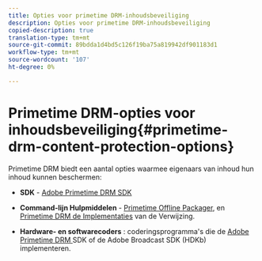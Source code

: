 ```yaml
---
title: Opties voor primetime DRM-inhoudsbeveiliging
description: Opties voor primetime DRM-inhoudsbeveiliging
copied-description: true
translation-type: tm+mt
source-git-commit: 89bdda1d4bd5c126f19ba75a819942df901183d1
workflow-type: tm+mt
source-wordcount: '107'
ht-degree: 0%

---
```



# Primetime DRM-opties voor inhoudsbeveiliging{#primetime-drm-content-protection-options}

Primetime DRM biedt een aantal opties waarmee eigenaars van inhoud hun inhoud kunnen beschermen:

* **SDK**  -  [Adobe Primetime DRM SDK](https://helpx.adobe.com/content/dam/help/en/primetime/drm/drm_sdk_overview.pdf)

* **Command-lijn Hulpmiddelen**  -  [Primetime Offline Packager](https://helpx.adobe.com/content/dam/help/en/primetime/guides/offline_packager_getting_started.pdf), en  [Primetime DRM de Implementaties](https://helpx.adobe.com/content/dam/help/en/primetime/drm/drm_reference_implementations.pdf) van de Verwijzing.

* **Hardware- en softwarecoders** : coderingsprogramma&#39;s die de  [Adobe Primetime DRM ](https://helpx.adobe.com/content/dam/help/en/primetime/drm/drm_sdk_overview.pdf) SDK of de Adobe Broadcast SDK (HDKb) implementeren.